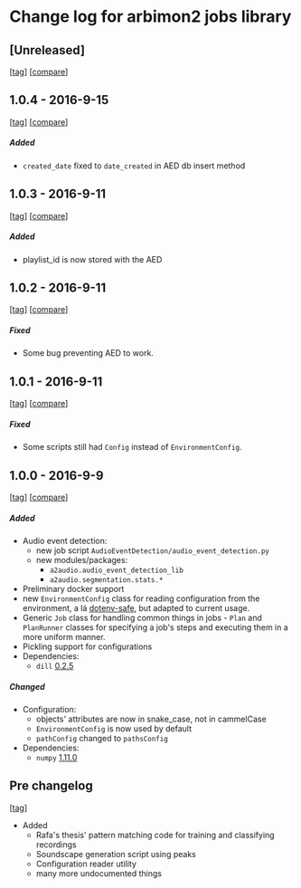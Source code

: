 # Change log for arbimon2 jobs library

## [Unreleased]
[[tag](https://github.com/Sieve-Analytics/arbimon2-jobs/commit/HEAD)]
[[compare](https://github.com/Sieve-Analytics/arbimon2-jobs/compare/HEAD...v1.0.4)]

## 1.0.4 - 2016-9-15
[[tag](https://github.com/Sieve-Analytics/arbimon2-jobs/releases/tag/v1.0.4)]
[[compare](https://github.com/Sieve-Analytics/arbimon2-jobs/compare/v1.0.3...v1.0.4)]

##### Added
- `created_date` fixed to `date_created` in AED db insert method

## 1.0.3 - 2016-9-11
[[tag](https://github.com/Sieve-Analytics/arbimon2-jobs/releases/tag/v1.0.3)]
[[compare](https://github.com/Sieve-Analytics/arbimon2-jobs/compare/v1.0.2...v1.0.3)]

##### Added
- playlist_id is now stored with the AED

## 1.0.2 - 2016-9-11
[[tag](https://github.com/Sieve-Analytics/arbimon2-jobs/releases/tag/v1.0.2)]
[[compare](https://github.com/Sieve-Analytics/arbimon2-jobs/compare/v1.0.1...v1.0.2)]

##### Fixed
- Some bug preventing AED to work.

## 1.0.1 - 2016-9-11
[[tag](https://github.com/Sieve-Analytics/arbimon2-jobs/releases/tag/v1.0.1)]
[[compare](https://github.com/Sieve-Analytics/arbimon2-jobs/compare/v1.0.0...v1.0.1)]

##### Fixed
- Some scripts still had `Config` instead of `EnvironmentConfig`.


## 1.0.0 - 2016-9-9    
[[tag](https://github.com/Sieve-Analytics/arbimon2-jobs/releases/tag/v1.0.0)]
[[compare](https://github.com/Sieve-Analytics/arbimon2-jobs/compare/3d3050dad7af986887f37612376d129e59967464...v1.0.0)]

##### Added
- Audio event detection:
    - new job script `AudioEventDetection/audio_event_detection.py`
    - new modules/packages:
        - `a2audio.audio_event_detection_lib`
        - `a2audio.segmentation.stats.*`
- Preliminary docker support
- new `EnvironmentConfig` class for reading configuration from the environment, a lá [dotenv-safe](https://github.com/rolodato/dotenv-safe), but adapted to current usage.
- Generic `Job` class for handling common things in jobs
- `Plan` and `PlanRunner` classes for specifying a job's steps and executing them in a
    more uniform manner.
- Pickling support for configurations
- Dependencies:
    - `dill` [0.2.5](https://pypi.python.org/pypi/dill/0.2.5)

##### Changed
- Configuration:
    - objects' attributes are now in snake_case, not in cammelCase
    - `EnvironmentConfig` is now used by default
    - `pathConfig` changed to `pathsConfig`
- Dependencies:
    - `numpy` [1.11.0](https://pypi.python.org/pypi/numpy/1.11.0)



## Pre changelog
[[tag](https://github.com/Sieve-Analytics/arbimon2-jobs/commit/3d3050dad7af986887f37612376d129e59967464)]

- Added
    - Rafa's thesis' pattern matching code for training and classifying recordings
    - Soundscape generation script using peaks
    - Configuration reader utility
    - many more undocumented things
